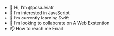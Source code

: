 - 👋 Hi, I’m @pcsaJviatr
- 👀 I’m interested in JavaScript
- 🌱 I’m currently learning Swift
- 💞️ I’m looking to collaborate on A Web Exstention
- 📫 How to reach me Email

<!---
pcsaJviatr/pcsaJviatr is a ✨ special ✨ repository because its `README.md` (this file) appears on your GitHub profile.
You can click the Preview link to take a look at your changes.
--->
